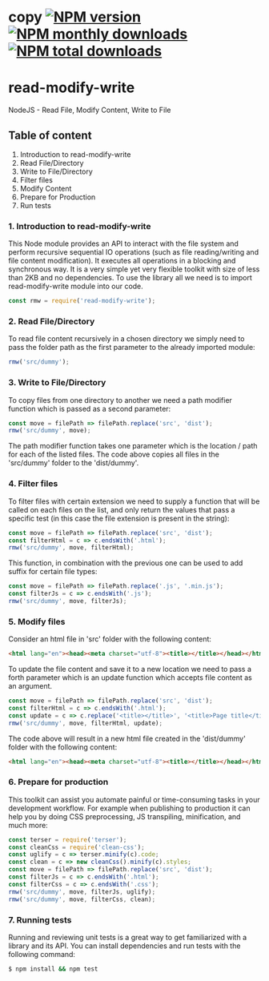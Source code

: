# copy [![NPM version](https://img.shields.io/npm/v/copy.svg?style=flat)](https://www.npmjs.com/package/copy) [![NPM monthly downloads](https://img.shields.io/npm/dm/copy.svg?style=flat)](https://npmjs.org/package/copy)  [![NPM total downloads](https://img.shields.io/npm/dt/copy.svg?style=flat)](https://npmjs.org/package/copy)

# read-modify-write
NodeJS - Read File, Modify Content, Write to File

## Table of content

1. Introduction to read-modify-write
2. Read File/Directory
3. Write to File/Directory
4. Filter files
5. Modify Content
6. Prepare for Production
7. Run tests

### 1. Introduction to read-modify-write

This Node module provides an API to interact with the file system and perform recursive sequential IO operations (such as file reading/writing and file content modification). It executes all operations in a blocking and synchronous way. It is a very simple yet very flexible toolkit with size of less than 2KB and no dependencies.
To use the library all we need is to import read-modify-write module into our code.

```js
const rmw = require('read-modify-write');
```

### 2. Read File/Directory

To read file content recursively in a chosen directory we simply need to pass the folder path as the first parameter to the already imported module:

```js
rmw('src/dummy');
```

### 3. Write to File/Directory

To copy files from one directory to another we need a path modifier function which is passed as a second parameter:

```js
const move = filePath => filePath.replace('src', 'dist');
rmw('src/dummy', move);
```

The path modifier function takes one parameter which is the location / path for each of the listed files. The code above copies all files in the 'src/dummy' folder to the 'dist/dummy'.

### 4. Filter files

To filter files with certain extension we need to supply a function that will be called on each files on the list, and only return the values that pass a specific test (in this case the file extension is present in the string):

```js
const move = filePath => filePath.replace('src', 'dist');
const filterHtml = c => c.endsWith('.html');
rmw('src/dummy', move, filterHtml);
```

This function, in combination with the previous one can be used to add suffix for certain file types:

```js
const move = filePath => filePath.replace('.js', '.min.js');
const filterJs = c => c.endsWith('.js');
rmw('src/dummy', move, filterJs);
```

### 5. Modify files

Consider an html file in 'src' folder with the following content:

```html
<html lang="en"><head><meta charset="utf-8"><title></title></head></html>
```

To update the file content and save it to a new location we need to pass a forth parameter which is an update function which accepts file content as an argument.

```js
const move = filePath => filePath.replace('src', 'dist');
const filterHtml = c => c.endsWith('.html');
const update = c => c.replace('<title></title>', '<title>Page title</title>');
rmw('src/dummy', move, filterHtml, update);
```

The code above will result in a new html file created in the 'dist/dummy' folder with the following content:

```html
<html lang="en"><head><meta charset="utf-8"><title></title></head></html>
```

### 6. Prepare for production

This toolkit can assist you automate painful or time-consuming tasks in your development workflow. For example when publishing to  production it can help you by doing CSS preprocessing, JS transpiling, minification, and much more:

```js
const terser = require('terser');
const cleanCss = require('clean-css');
const uglify = c => terser.minify(c).code;
const clean = c => new cleanCss().minify(c).styles;
const move = filePath => filePath.replace('src', 'dist');
const filterJs = c => c.endsWith('.html');
const filterCss = c => c.endsWith('.css');
rmw('src/dummy', move, filterJs, uglify);
rmw('src/dummy', move, filterCss, clean);
```

### 7. Running tests

Running and reviewing unit tests is a great way to get familiarized with a library and its API. You can install dependencies and run tests with the following command:

```sh
$ npm install && npm test
```
